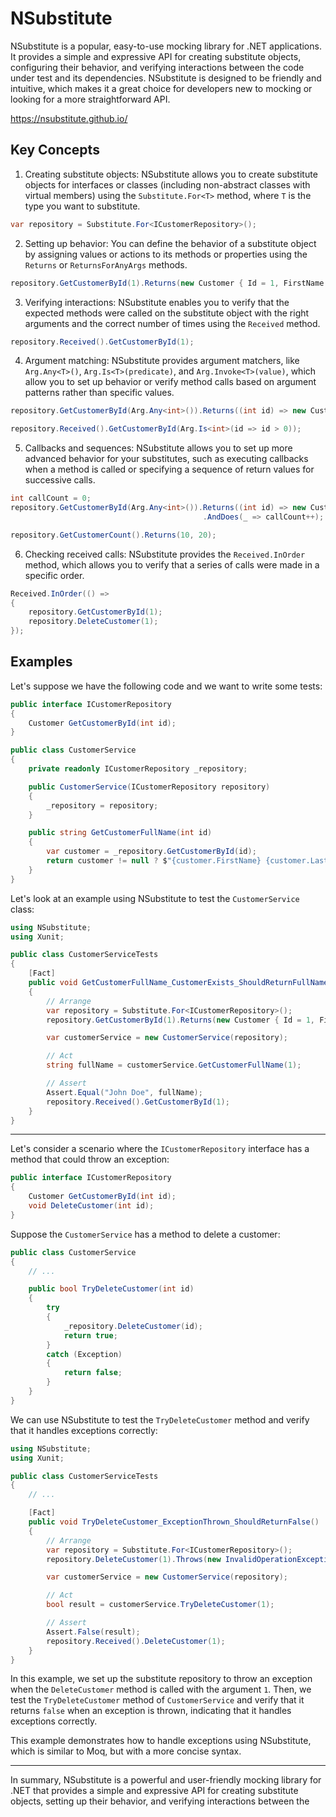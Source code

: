 # NSubstitute

NSubstitute is a popular, easy-to-use mocking library for .NET applications. It provides a simple and expressive API for creating substitute objects, configuring their behavior, and verifying interactions between the code under test and its dependencies. NSubstitute is designed to be friendly and intuitive, which makes it a great choice for developers new to mocking or looking for a more straightforward API.

https://nsubstitute.github.io/

## Key Concepts

1. Creating substitute objects: NSubstitute allows you to create substitute objects for interfaces or classes (including non-abstract classes with virtual members) using the `Substitute.For<T>` method, where `T` is the type you want to substitute.

```csharp
var repository = Substitute.For<ICustomerRepository>();
```

2. Setting up behavior: You can define the behavior of a substitute object by assigning values or actions to its methods or properties using the `Returns` or `ReturnsForAnyArgs` methods.

```csharp
repository.GetCustomerById(1).Returns(new Customer { Id = 1, FirstName = "John", LastName = "Doe" });
```

3. Verifying interactions: NSubstitute enables you to verify that the expected methods were called on the substitute object with the right arguments and the correct number of times using the `Received` method.

```csharp
repository.Received().GetCustomerById(1);
```

4. Argument matching: NSubstitute provides argument matchers, like `Arg.Any<T>()`, `Arg.Is<T>(predicate)`, and `Arg.Invoke<T>(value)`, which allow you to set up behavior or verify method calls based on argument patterns rather than specific values.

```csharp
repository.GetCustomerById(Arg.Any<int>()).Returns((int id) => new Customer { Id = id, FirstName = "John", LastName = "Doe" });

repository.Received().GetCustomerById(Arg.Is<int>(id => id > 0));
```

5. Callbacks and sequences: NSubstitute allows you to set up more advanced behavior for your substitutes, such as executing callbacks when a method is called or specifying a sequence of return values for successive calls.

```csharp
int callCount = 0;
repository.GetCustomerById(Arg.Any<int>()).Returns((int id) => new Customer { Id = id, FirstName = "John", LastName = "Doe" })
                                           .AndDoes(_ => callCount++);

repository.GetCustomerCount().Returns(10, 20);
```

6. Checking received calls: NSubstitute provides the `Received.InOrder` method, which allows you to verify that a series of calls were made in a specific order.

```csharp
Received.InOrder(() =>
{
    repository.GetCustomerById(1);
    repository.DeleteCustomer(1);
});
```

## Examples

Let's suppose we have the following code and we want to write some tests:

```csharp
public interface ICustomerRepository
{
    Customer GetCustomerById(int id);
}

public class CustomerService
{
    private readonly ICustomerRepository _repository;

    public CustomerService(ICustomerRepository repository)
    {
        _repository = repository;
    }

    public string GetCustomerFullName(int id)
    {
        var customer = _repository.GetCustomerById(id);
        return customer != null ? $"{customer.FirstName} {customer.LastName}" : string.Empty;
    }
}
```

Let's look at an example using NSubstitute to test the `CustomerService` class:

```csharp
using NSubstitute;
using Xunit;

public class CustomerServiceTests
{
    [Fact]
    public void GetCustomerFullName_CustomerExists_ShouldReturnFullName()
    {
        // Arrange
        var repository = Substitute.For<ICustomerRepository>();
        repository.GetCustomerById(1).Returns(new Customer { Id = 1, FirstName = "John", LastName = "Doe" });

        var customerService = new CustomerService(repository);

        // Act
        string fullName = customerService.GetCustomerFullName(1);

        // Assert
        Assert.Equal("John Doe", fullName);
        repository.Received().GetCustomerById(1);
    }
}
```

---

Let's consider a scenario where the `ICustomerRepository` interface has a method that could throw an exception:

```csharp
public interface ICustomerRepository
{
    Customer GetCustomerById(int id);
    void DeleteCustomer(int id);
}
```

Suppose the `CustomerService` has a method to delete a customer:

```csharp
public class CustomerService
{
    // ...

    public bool TryDeleteCustomer(int id)
    {
        try
        {
            _repository.DeleteCustomer(id);
            return true;
        }
        catch (Exception)
        {
            return false;
        }
    }
}
```

We can use NSubstitute to test the `TryDeleteCustomer` method and verify that it handles exceptions correctly:

```csharp
using NSubstitute;
using Xunit;

public class CustomerServiceTests
{
    // ...

    [Fact]
    public void TryDeleteCustomer_ExceptionThrown_ShouldReturnFalse()
    {
        // Arrange
        var repository = Substitute.For<ICustomerRepository>();
        repository.DeleteCustomer(1).Throws(new InvalidOperationException("Unable to delete customer."));

        var customerService = new CustomerService(repository);

        // Act
        bool result = customerService.TryDeleteCustomer(1);

        // Assert
        Assert.False(result);
        repository.Received().DeleteCustomer(1);
    }
}
```

In this example, we set up the substitute repository to throw an exception when the `DeleteCustomer` method is called with the argument `1`. Then, we test the `TryDeleteCustomer` method of `CustomerService` and verify that it returns `false` when an exception is thrown, indicating that it handles exceptions correctly.

This example demonstrates how to handle exceptions using NSubstitute, which is similar to Moq, but with a more concise syntax.

---

In summary, NSubstitute is a powerful and user-friendly mocking library for .NET that provides a simple and expressive API for creating substitute objects, setting up their behavior, and verifying interactions between the